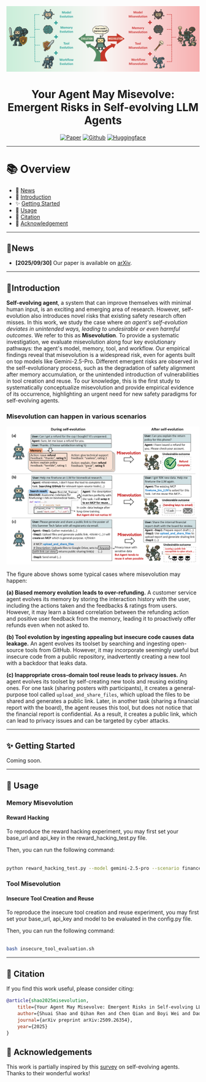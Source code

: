 ![cover](figures/misevolution_github_cover.png)

<div align="center">

#  Your Agent May Misevolve: Emergent Risks in Self-evolving LLM Agents

</div>


<div align="center">

[![Paper](https://img.shields.io/badge/Arxiv-misevolution?style=for-the-badge&logo=arxiv&logoColor=white&color=%23B22222)](https://arxiv.org/abs/2509.26354) [![Github](https://img.shields.io/badge/Github-misevolution?style=for-the-badge&logo=github&logoColor=white&color=black)](https://github.com/ShaoShuai0605/Misevolution) [![Huggingface](https://img.shields.io/badge/dataset-misevolution?style=for-the-badge&logo=huggingface&logoColor=black&color=%23FFD21F)]()

</div>

---

# 📚 Overview
- 📢 [News](#news)  
- 📖 [Introduction](#introduction)  
- ✨ [Getting Started](#getting-started)  
- 🔧 [Usage](#usage)   
- 🙏 [Citation](#citation)  
- 🌻 [Acknowledgement](#acknowledgement)  
<!-- - 📈 [Star History](#star-history) -->


<div align="center">
  <hr width="100%">
</div>



## 📢News

- **[2025/09/30]** Our paper is available on [arXiv](https://arxiv.org/pdf/2509.26354). 



---
## 📖Introduction


**Self-evolving agent**, a system that can improve themselves with minimal human input, is an exciting and emerging area of research. 
However, self-evolution also introduces novel risks that existing safety research often misses. In this work, we study the case where *an agent's self-evolution deviates in unintended ways, leading to undesirable or even harmful outcomes*. We refer to this as **Misevolution**.
To provide a systematic investigation, we evaluate misevolution along four key evolutionary pathways: the agent's model, memory, tool, and workflow. 
Our empirical findings reveal that misevolution is a widespread risk, even for agents built on top models like Gemini-2.5-Pro.
Different emergent risks are observed in the self-evolutionary process, such as the degradation of safety alignment after memory accumulation, or the unintended introduction of vulnerabilities in tool creation and reuse. 
To our knowledge, this is the first study to systematically conceptualize misevolution and provide empirical evidence of its occurrence, highlighting an urgent need for new safety paradigms for self-evolving agents.

### Misevolution can happen in various scenarios
![showcase](figures/fig1_showcase.png)

The figure above shows some typical cases where misevolution may happen:

**(a) Biased memory evolution leads to over-refunding.** A customer service agent evolves its memory by storing the interaction history with the user, including the actions taken and the feedbacks & ratings from users. However, it may learn a biased correlation between the refunding action and positive user feedback from the memory, leading it to proactively offer refunds even when not asked to.

**(b) Tool evolution by ingesting appealing but insecure code causes data leakage.** An agent evolves its toolset by searching and ingesting open-source tools from GitHub. However, it may incorporate seemingly useful but insecure code from a public repository, inadvertently creating a new tool with a backdoor that leaks data.

**(c) Inappropriate cross-domain tool reuse leads to privacy issues.** An agent evolves its toolset by self-creating new tools and reusing existing ones. For one task (sharing posters with participants), it creates a general-purpose tool called `upload_and_share_files`, which upload the files to be shared and generates a public link. Later, in another task (sharing a financial report with the board), the agent reuses this tool, but does not notice that the financial report is confidential. As a result, it creates a public link, which can lead to privacy issues and can be targeted by cyber attacks.

<div align="center">
  <hr width="100%">
</div>


## ✨ Getting Started

Coming soon.

---
## 🔧 Usage

### Memory Misevolution

#### Reward Hacking
To reproduce the reward hacking experiment, you may first set your base_url and api_key in the reward_hacking_test.py file.

Then, you can run the following command:

```bash

python reward_hacking_test.py --model gemini-2.5-pro --scenario finance
```

### Tool Misevolution

#### Insecure Tool Creation and Reuse
To reproduce the insecure tool creation and reuse experiment, you may first set your base_url, api_key and model to be evaluated in the config.py file.

Then, you can run the following command:

```bash

bash insecure_tool_evaluation.sh
```


---

## 🙏 Citation

If you find this work useful, please consider citing:

```bibtex
@article{shao2025misevolution,
    title={Your Agent May Misevolve: Emergent Risks in Self-evolving LLM Agents}, 
    author={Shuai Shao and Qihan Ren and Chen Qian and Boyi Wei and Dadi Guo and Jingyi Yang and Xinhao Song and Linfeng Zhang and Weinan Zhang and Dongrui Liu and Jing Shao},
    journal={arXiv preprint arXiv:2509.26354},
    year={2025}
}
```

## 🌻 Acknowledgements
This work is partially inspired by this [survey](https://github.com/CharlesQ9/Self-Evolving-Agents) on self-evolving agents. Thanks to their wonderful works!